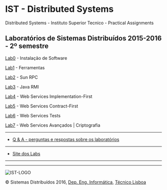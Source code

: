 # IST - Distributed Systems
Distributed Systems  - Instituto Superior Tecnico - Practical Assignments


## Laboratórios de Sistemas Distribuídos 2015-2016 - 2º semestre


[Lab0](./Software) - Instalação de Software 

[Lab1](./Lab1) - Ferramentas

[Lab2](./Lab2) - Sun RPC

[Lab3](./Lab3) - Java RMI

[Lab4](./Lab4) - Web Services Implementation-First

[Lab5](./Lab5) - Web Services Contract-First 

[Lab6](./Lab6) - Web Services Tests

[Lab7](./Lab7) - Web Services Avançados | Criptografia


* * *

*   [Q & A - perguntas e respostas sobre os laboratórios](http://disciplinas.tecnico.ulisboa.pt/leic-sod/2015-2016/labs/proj/faq.html)

* * *

*   [Site dos Labs](http://disciplinas.tecnico.ulisboa.pt/leic-sod/2015-2016/labs/index.html)

* * *

* * *

![IST-LOGO](https://camo.githubusercontent.com/8eb8ec735b6ac78c6495caa84c7ea6c02a5ca966/687474703a2f2f6f7765656b2e7465636e69636f2e756c6973626f612e70742f6173736574732f696d672f706172746e65722d6973742e706e67)

© Sistemas Distribuídos 2016, [Dep. Eng. Informática](http://www.dei.tecnico.ulisboa.pt/), [Técnico Lisboa](http://www.ist.eu)  
